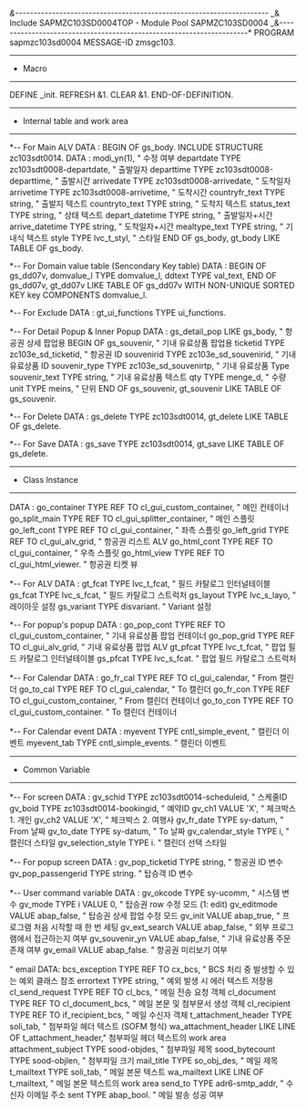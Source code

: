 _&---------------------------------------------------------------------_
_& Include SAPMZC103SD0004TOP - Module Pool SAPMZC103SD0004
_&---------------------------------------------------------------------\*
PROGRAM sapmzc103sd0004 MESSAGE-ID zmsgc103.

---

- Macro

---

DEFINE \_init.
REFRESH &1.
CLEAR &1.
END-OF-DEFINITION.

---

- Internal table and work area

---

\*-- For Main ALV
DATA : BEGIN OF gs_body.
INCLUDE STRUCTURE zc103sdt0014.
DATA : modi_yn(1), " 수정 여부
departdate TYPE zc103sdt0008-departdate, " 출발일자
departtime TYPE zc103sdt0008-departtime, " 출발시간
arrivedate TYPE zc103sdt0008-arrivedate, " 도착일자
arrivetime TYPE zc103sdt0008-arrivetime, " 도착시간
countryfr_text TYPE string, " 출발지 텍스트
countryto_text TYPE string, " 도착지 텍스트
status_text TYPE string, " 상태 텍스트
depart_datetime TYPE string, " 출발일자+시간
arrive_datetime TYPE string, " 도착일자+시간
mealtype_text TYPE string, " 기내식 텍스트
style TYPE lvc_t_styl, " 스타일
END OF gs_body,
gt_body LIKE TABLE OF gs_body.

\*-- For Domain value table (Sencondary Key table)
DATA : BEGIN OF gs_dd07v,
domvalue_l TYPE domvalue_l,
ddtext TYPE val_text,
END OF gs_dd07v,
gt_dd07v LIKE TABLE OF gs_dd07v WITH NON-UNIQUE SORTED KEY key COMPONENTS domvalue_l.

\*-- For Exclude
DATA : gt_ui_functions TYPE ui_functions.

\*-- For Detail Popup & Inner Popup
DATA : gs_detail_pop LIKE gs_body, " 항공권 상세 팝업용
BEGIN OF gs_souvenir, " 기내 유료상품 팝업용
ticketid TYPE zc103e_sd_ticketid, " 항공권 ID
souvenirid TYPE zc103e_sd_souvenirid, " 기내 유료상품 ID
souvenir_type TYPE zc103e_sd_souvenirtp, " 기내 유료상품 Type
souvenir_text TYPE string, " 기내 유료상품 텍스트
qty TYPE menge_d, " 수량
unit TYPE meins, " 단위
END OF gs_souvenir,
gt_souvenir LIKE TABLE OF gs_souvenir.

\*-- For Delete
DATA : gs_delete TYPE zc103sdt0014,
gt_delete LIKE TABLE OF gs_delete.

\*-- For Save
DATA : gs_save TYPE zc103sdt0014,
gt_save LIKE TABLE OF gs_delete.

---

- Class Instance

---

DATA : go_container TYPE REF TO cl_gui_custom_container, " 메인 컨테이너
go_split_main TYPE REF TO cl_gui_splitter_container, " 메인 스플릿
go_left_cont TYPE REF TO cl_gui_container, " 좌측 스플릿
go_left_grid TYPE REF TO cl_gui_alv_grid, " 항공권 리스트 ALV
go_html_cont TYPE REF TO cl_gui_container, " 우측 스플릿
go_html_view TYPE REF TO cl_gui_html_viewer. " 항공권 티켓 뷰

\*-- For ALV
DATA : gt_fcat TYPE lvc_t_fcat, " 필드 카탈로그 인터널테이블
gs_fcat TYPE lvc_s_fcat, " 필드 카탈로그 스트럭처
gs_layout TYPE lvc_s_layo, " 레이아웃 설정
gs_variant TYPE disvariant. " Variant 설정

\*-- For popup's popup
DATA : go_pop_cont TYPE REF TO cl_gui_custom_container, " 기내 유료상품 팝업 컨테이너
go_pop_grid TYPE REF TO cl_gui_alv_grid, " 기내 유료상품 팝업 ALV
gt_pfcat TYPE lvc_t_fcat, " 팝업 필드 카탈로그 인터널테이블
gs_pfcat TYPE lvc_s_fcat. " 팝업 필드 카탈로그 스트럭처

\*-- For Calendar
DATA : go_fr_cal TYPE REF TO cl_gui_calendar, " From 캘린더
go_to_cal TYPE REF TO cl_gui_calendar, " To 캘린더
go_fr_con TYPE REF TO cl_gui_custom_container, " From 캘린더 컨테이너
go_to_con TYPE REF TO cl_gui_custom_container. " To 캘린더 컨테이너

\*-- For Calendar event
DATA : myevent TYPE cntl_simple_event, " 캘린더 이벤트
myevent_tab TYPE cntl_simple_events. " 캘린더 이벤트

---

- Common Variable

---

\*-- For screen
DATA : gv_schid TYPE zc103sdt0014-scheduleid, " 스케줄ID
gv_boid TYPE zc103sdt0014-bookingid, " 예약ID
gv_ch1 VALUE 'X', " 체크박스 1. 개인
gv_ch2 VALUE 'X', " 체크박스 2. 여행사
gv_fr_date TYPE sy-datum, " From 날짜
gv_to_date TYPE sy-datum, " To 날짜
gv_calendar_style TYPE i, " 캘린더 스타일
gv_selection_style TYPE i. " 캘린더 선택 스타일

\*-- For popup screen
DATA : gv_pop_ticketid TYPE string, " 항공권 ID 변수
gv_pop_passengerid TYPE string. " 탑승객 ID 변수

\*-- User command variable
DATA : gv_okcode TYPE sy-ucomm, " 시스템 변수
gv_mode TYPE i VALUE 0, " 탑승권 row 수정 모드 (1: edit)
gv_editmode VALUE abap_false, " 탑승권 상세 팝업 수정 모드
gv_init VALUE abap_true, " 프로그램 처음 시작할 때 한 번 세팅
gv_ext_search VALUE abap_false, " 외부 프로그램에서 접근하는지 여부
gv_souvenir_yn VALUE abap_false, " 기내 유료상품 주문 존재 여부
gv_email VALUE abap_false. " 항공권 미리보기 여부

" email
DATA: bcs_exception TYPE REF TO cx_bcs, " BCS 처리 중 발생할 수 있는 예외 클래스 참조
errortext TYPE string, " 예외 발생 시 에러 텍스트 저장용
cl_send_request TYPE REF TO cl_bcs, " 메일 전송 요청 객체
cl_document TYPE REF TO cl_document_bcs, " 메일 본문 및 첨부문서 생성 객체
cl_recipient TYPE REF TO if_recipient_bcs, " 메일 수신자 객체
t_attachment_header TYPE soli_tab, " 첨부파일 헤더 텍스트 (SOFM 형식)
wa_attachment_header LIKE LINE OF t_attachment_header," 첨부파일 헤더 텍스트의 work area
attachment_subject TYPE sood-objdes, " 첨부파일 제목
sood_bytecount TYPE sood-objlen, " 첨부파일 크기
mail_title TYPE so_obj_des, " 메일 제목
t_mailtext TYPE soli_tab, " 메일 본문 텍스트
wa_mailtext LIKE LINE OF t_mailtext, " 메일 본문 텍스트의 work area
send_to TYPE adr6-smtp_addr, " 수신자 이메일 주소
sent TYPE abap_bool. " 메일 발송 성공 여부
